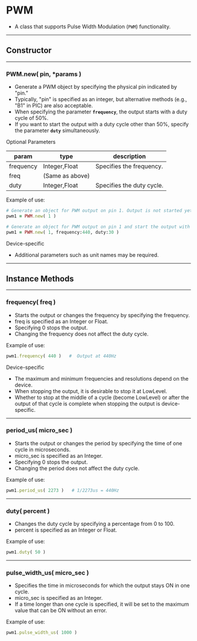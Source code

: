 # PWM

- A class that supports Pulse Width Modulation (`PWM`) functionality.

---

## **Constructor**

---

### PWM.new( pin, *params )

- Generate a PWM object by specifying the physical pin indicated by "pin."
- Typically, "pin" is specified as an integer, but alternative methods (e.g., "B1" in PIC) are also acceptable.
- When specifying the parameter **`frequency`**, the output starts with a duty cycle of 50%.
- If you want to start the output with a duty cycle other than 50%, specify the parameter **`duty`** simultaneously.

Optional Parameters

| param | type | description |
| --- | --- | --- |
| frequency | Integer,Float | Specifies the frequency. |
| freq | (Same as above) |  |
| duty | Integer,Float | Specifies the duty cycle. |

Example of use:

```ruby
# Generate an object for PWM output on pin 1. Output is not started yet.
pwm1 = PWM.new( 1 )

# Generate an object for PWM output on pin 1 and start the output with a frequency of 440Hz and a duty cycle of 30%.
pwm1 = PWM.new( 1, frequency:440, duty:30 )
```

Device-specific

- Additional parameters such as unit names may be required.

---

## **Instance Methods**

---

### frequency( freq )

- Starts the output or changes the frequency by specifying the frequency.
- freq is specified as an Integer or Float.
- Specifying 0 stops the output.
- Changing the frequency does not affect the duty cycle.

Example of use:

```ruby
pwm1.frequency( 440 )   #  Output at 440Hz
```

Device-specific

- The maximum and minimum frequencies and resolutions depend on the device.
- When stopping the output, it is desirable to stop it at LowLevel.
- Whether to stop at the middle of a cycle (become LowLevel) or after the output of that cycle is complete when stopping the output is device-specific.

---

### period_us( micro_sec )

- Starts the output or changes the period by specifying the time of one cycle in microseconds.
- micro_sec is specified as an Integer.
- Specifying 0 stops the output.
- Changing the period does not affect the duty cycle.

Example of use:

```ruby
pwm1.period_us( 2273 )   # 1/2273us = 440Hz
```

---

### duty( percent )

- Changes the duty cycle by specifying a percentage from 0 to 100.
- percent is specified as an Integer or Float.

Example of use:

```ruby
pwm1.duty( 50 )
```

---

### pulse_width_us( micro_sec )

- Specifies the time in microseconds for which the output stays ON in one cycle.
- micro_sec is specified as an Integer.
- If a time longer than one cycle is specified, it will be set to the maximum value that can be ON without an error.

Example of use:

```ruby
pwm1.pulse_width_us( 1000 )
```
